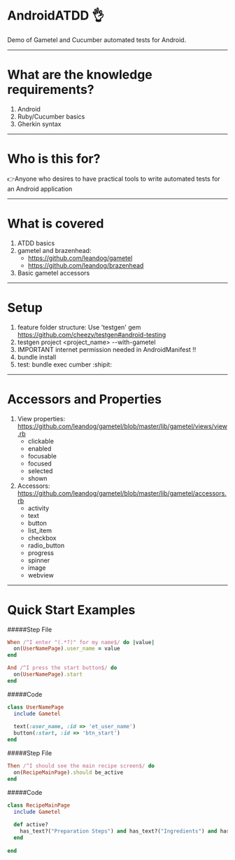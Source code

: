 AndroidATDD :ok_hand:
==================

Demo of Gametel and Cucumber automated tests for Android.

-----------------
What are the knowledge requirements?
==================
1. Android
2. Ruby/Cucumber basics
3. Gherkin syntax

-----------------
Who is this for?
==================
:point_right:Anyone who desires to have practical tools to write automated tests for an Android application

-----------------
What is covered
==================
1. ATDD basics
2. gametel and brazenhead: 
	* https://github.com/leandog/gametel
	* https://github.com/leandog/brazenhead
3. Basic gametel accessors  

-----------------
Setup
==================
1. feature folder structure: Use 'testgen' gem https://github.com/cheezy/testgen#android-testing
2. testgen project <project_name> --with-gametel
3. IMPORTANT internet permission needed in AndroidManifest :bangbang:
4. bundle install
5. test: bundle exec cumber :shipit:

-----------------
Accessors and Properties
==================
1. View properties: https://github.com/leandog/gametel/blob/master/lib/gametel/views/view.rb
	* clickable
	* enabled
	* focusable
	* focused
	* selected
	* shown
2. Accessors: https://github.com/leandog/gametel/blob/master/lib/gametel/accessors.rb
	* activity
	* text
	* button
	* list_item
	* checkbox
	* radio_button
	* progress
	* spinner
	* image
	* webview
	
-----------------
Quick Start Examples
==================

#####Step File
```ruby
When /^I enter "(.*?)" for my name$/ do |value|
  on(UserNamePage).user_name = value
end

And /^I press the start button$/ do
  on(UserNamePage).start
end
```
#####Code
```ruby
class UserNamePage
  include Gametel
  
  text(:user_name, :id => 'et_user_name')
  button(:start, :id => 'btn_start')
end
```
#####Step File
```ruby
Then /^I should see the main recipe screen$/ do
  on(RecipeMainPage).should be_active
end
```
#####Code
```ruby
class RecipeMainPage
  include Gametel
   
  def active?
    has_text?("Preparation Steps") and has_text?("Ingredients") and has_text?("Cooking and Serving")
  end
 
end
```
